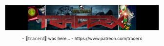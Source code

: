 <img src="https://github.com/traserx/traserx/blob/main/cha.jpeg">
<p align="center">
- 🎈𝕥𝕣𝕒𝕔𝕖𝕣ﾒ🤡 was here...
- https://www.patreon.com/tracerx
</p>
